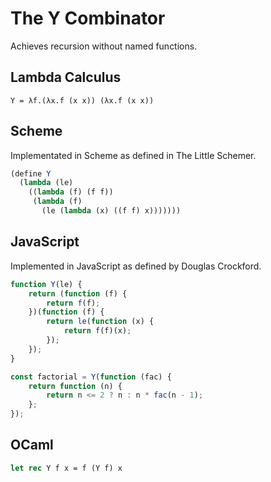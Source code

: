 # The Y Combinator

Achieves recursion without named functions.

## Lambda Calculus

```
Y = λf.(λx.f (x x)) (λx.f (x x))
```

## Scheme

Implementated in Scheme as defined in The Little Schemer.

```scheme
(define Y
  (lambda (le)
    ((lambda (f) (f f))
     (lambda (f)
       (le (lambda (x) ((f f) x)))))))
```

## JavaScript

Implemented in JavaScript as defined by Douglas Crockford.

```javascript
function Y(le) {
    return (function (f) {
        return f(f);
    })(function (f) {
        return le(function (x) {
            return f(f)(x);
        });
    });
}

const factorial = Y(function (fac) {
    return function (n) {
        return n <= 2 ? n : n * fac(n - 1);
    };
});
```

## OCaml

```ocaml
let rec Y f x = f (Y f) x
```
